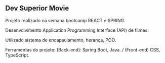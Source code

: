 ## Dev Superior Movie
<p align="">Projeto realizado na semana bootcamp REACT e SPRING.



 Desenvolvimento Application Programming Interface (API) de filmes.

 Utilizado sistema de encapsulamento, herança, POO.

 Ferramentas do projeto: (Back-end): Spring Boot, Java. / (Front-end) CSS, TypeScript.

 </p>

